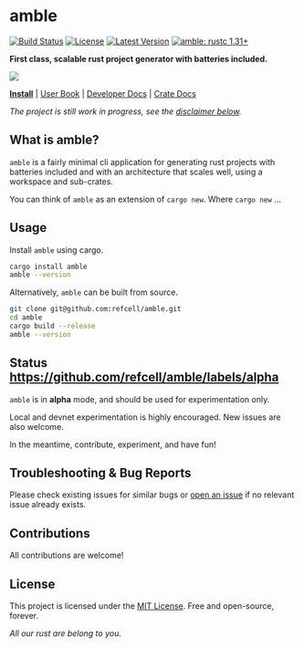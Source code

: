 # amble

[![Build Status]][actions]
[![License]][mit-license]
[![Latest Version]][crates.io]
[![amble: rustc 1.31+]][Rust 1.31]

[Build Status]: https://img.shields.io/github/actions/workflow/status/refcell/amble/ci.yml?branch=main
[actions]: https://github.com/refcell/amble/actions?query=branch%3Amain
[Latest Version]: https://img.shields.io/crates/v/amble.svg
[crates.io]: https://crates.io/crates/amble
[amble: rustc 1.31+]: https://img.shields.io/badge/amble-rustc_1.31+-lightgray.svg
[Rust 1.31]: https://blog.rust-lang.org/2018/12/06/Rust-1.31-and-rust-2018.html
[License]: https://img.shields.io/badge/License-MIT-orange.svg
[mit-license]: https://github.com/refcell/amble/blob/main/LICENSE.md

**First class, scalable rust project generator with batteries included.**

![](./etc/banner.png)

**[Install](./docs/install/installation.md)**
| [User Book](https://amble.refcell.org)
| [Developer Docs](./docs/developers/developers.md)
| [Crate Docs](https://crates.io/crates/amble)

_The project is still work in progress, see the [disclaimer below](#status-httpsgithubcomrefcellamblelabelsalpha)._

## What is amble?

`amble` is a fairly minimal cli application for generating rust projects
with batteries included and with an architecture that scales well, using a
workspace and sub-crates.

You can think of `amble` as an extension of `cargo new`.
Where `cargo new` ...


## Usage

Install `amble` using cargo.

```sh
cargo install amble
amble --version
```

Alternatively, `amble` can be built from source.

```sh
git clone git@github.com:refcell/amble.git
cd amble
cargo build --release
amble --version
```

## Status https://github.com/refcell/amble/labels/alpha

`amble` is in **alpha** mode, and should be used for
experimentation only.

Local and devnet experimentation is highly encouraged.
New issues are also welcome.

In the meantime, contribute, experiment, and have fun!

## Troubleshooting & Bug Reports

Please check existing issues for similar bugs or
[open an issue](https://github.com/refcell/amble/issues/new)
if no relevant issue already exists.

## Contributions

All contributions are welcome!

## License

This project is licensed under the [MIT License](LICENSE.md).
Free and open-source, forever.

_All our rust are belong to you._
